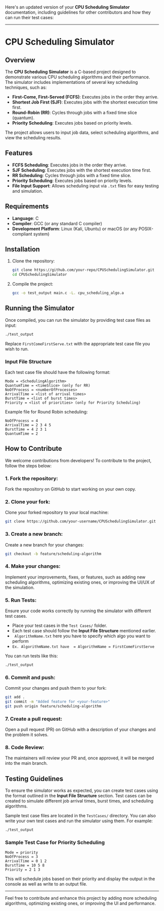 Here's an updated version of your **CPU Scheduling Simulator** documentation, including guidelines for other contributors and how they can run their test cases:

---

# CPU Scheduling Simulator

## Overview

The **CPU Scheduling Simulator** is a C-based project designed to demonstrate various CPU scheduling algorithms and their performance. The simulator includes implementations of several key scheduling techniques, such as:

- **First-Come, First-Served (FCFS)**: Executes jobs in the order they arrive.
- **Shortest Job First (SJF)**: Executes jobs with the shortest execution time first.
- **Round-Robin (RR)**: Cycles through jobs with a fixed time slice (quantum).
- **Priority Scheduling**: Executes jobs based on priority levels.

The project allows users to input job data, select scheduling algorithms, and view the scheduling results.

## Features

- **FCFS Scheduling**: Executes jobs in the order they arrive.
- **SJF Scheduling**: Executes jobs with the shortest execution time first.
- **RR Scheduling**: Cycles through jobs with a fixed time slice.
- **Priority Scheduling**: Executes jobs based on priority levels.
- **File Input Support**: Allows scheduling input via `.txt` files for easy testing and simulation.

## Requirements

- **Language**: C
- **Compiler**: GCC (or any standard C compiler)
- **Development Platform**: Linux (Kali, Ubuntu) or macOS (or any POSIX-compliant system)

## Installation

1. Clone the repository:
   ```bash
   git clone https://github.com/your-repo/CPUSchedulingSimulator.git
   cd CPUSchedulingSimulator
   ```

2. Compile the project:
   ```bash
   gcc -o test_output main.c -L. cpu_scheduling_algo.a
   ```


## Running the Simulator

Once compiled, you can run the simulator by providing test case files as input:

```bash
./test_output
```

Replace `FirstComeFirstServe.txt` with the appropriate test case file you wish to run.

### Input File Structure

Each test case file should have the following format:

```
Mode = <SchedulingAlgorithm>
QuantumTime = <timeSlice> (only for RR)
NoOfProcess = <numberOfProcesses>
ArrivalTime = <list of arrival times>
BurstTime = <list of burst times>
Priority = <list of priorities> (only for Priority Scheduling)
```

Example file for Round Robin scheduling:

```
NoOfProcess = 4
ArrivalTime = 2 3 4 5
BurstTime = 4 2 3 1
QuantumTime = 2
```

## How to Contribute

We welcome contributions from developers! To contribute to the project, follow the steps below:

### 1. Fork the repository:
   Fork the repository on GitHub to start working on your own copy.

### 2. Clone your fork:
   Clone your forked repository to your local machine:
   ```bash
   git clone https://github.com/your-username/CPUSchedulingSimulator.git
   ```

### 3. Create a new branch:
   Create a new branch for your changes:
   ```bash
   git checkout -b feature/scheduling-algorithm
   ```

### 4. Make your changes:
   Implement your improvements, fixes, or features, such as adding new scheduling algorithms, optimizing existing ones, or improving the UI/UX of the simulation.

### 5. Run Tests:
   Ensure your code works correctly by running the simulator with different test cases.

   - Place your test cases in the `Test Cases/` folder.
   - Each test case should follow the **Input File Structure** mentioned earlier.
   - ` AlgorithmName.txt` here you have to specify which algo you want to perform
   - `Ex. AlgorithmName.txt have  = AlgorithmName = FirstComeFirstServe`
   
   You can run tests like this:
   ```bash
   ./test_output
   ```

### 6. Commit and push:
   Commit your changes and push them to your fork:
   ```bash
   git add .
   git commit -m "Added feature for <your-feature>"
   git push origin feature/scheduling-algorithm
   ```

### 7. Create a pull request:
   Open a pull request (PR) on GitHub with a description of your changes and the problem it solves.

### 8. Code Review:
   The maintainers will review your PR and, once approved, it will be merged into the main branch.

## Testing Guidelines

To ensure the simulator works as expected, you can create test cases using the format outlined in the **Input File Structure** section. Test cases can be created to simulate different job arrival times, burst times, and scheduling algorithms.

Sample test case files are located in the `TestCases/` directory. You can also write your own test cases and run the simulator using them. For example:

```bash
./test_output
```

### Sample Test Case for Priority Scheduling

```
Mode = priority
NoOfProcess = 3
ArrivalTime = 0 1 2
BurstTime = 10 5 8
Priority = 2 1 3
```

This will schedule jobs based on their priority and display the output in the console as well as write to an output file.

---

Feel free to contribute and enhance this project by adding more scheduling algorithms, optimizing existing ones, or improving the UI and performance.
